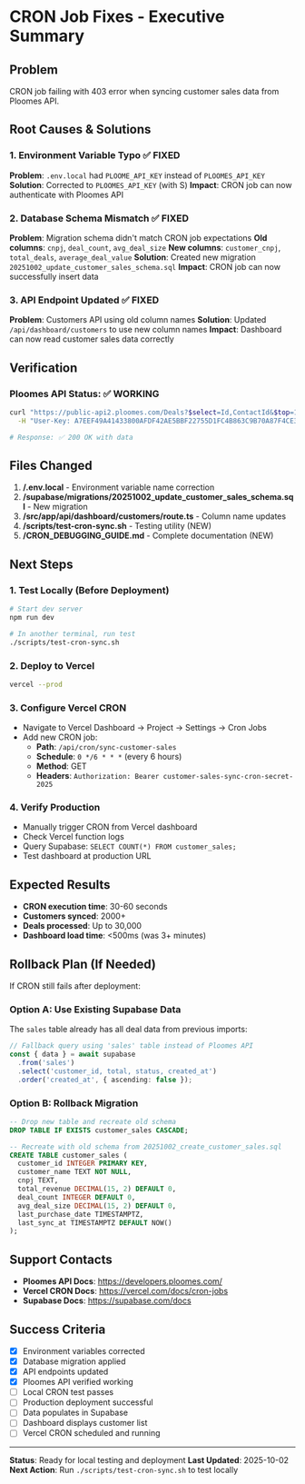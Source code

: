 # CRON Job Fixes - Executive Summary

## Problem
CRON job failing with 403 error when syncing customer sales data from Ploomes API.

## Root Causes & Solutions

### 1. Environment Variable Typo ✅ FIXED
**Problem**: `.env.local` had `PLOOME_API_KEY` instead of `PLOOMES_API_KEY`
**Solution**: Corrected to `PLOOMES_API_KEY` (with S)
**Impact**: CRON job can now authenticate with Ploomes API

### 2. Database Schema Mismatch ✅ FIXED
**Problem**: Migration schema didn't match CRON job expectations
**Old columns**: `cnpj`, `deal_count`, `avg_deal_size`
**New columns**: `customer_cnpj`, `total_deals`, `average_deal_value`
**Solution**: Created new migration `20251002_update_customer_sales_schema.sql`
**Impact**: CRON job can now successfully insert data

### 3. API Endpoint Updated ✅ FIXED
**Problem**: Customers API using old column names
**Solution**: Updated `/api/dashboard/customers` to use new column names
**Impact**: Dashboard can now read customer sales data correctly

## Verification

### Ploomes API Status: ✅ WORKING
```bash
curl "https://public-api2.ploomes.com/Deals?$select=Id,ContactId&$top=1" \
  -H "User-Key: A7EEF49A41433800AFDF42AE5BBF22755D1FC4B863C9B70A87F4CE300F38164058CD54A3E8590E78CDBF986FC8C0F9F4E7FF32884F3D37D58178DD8749EFA1D3"

# Response: ✅ 200 OK with data
```

## Files Changed

1. **/.env.local** - Environment variable name correction
2. **/supabase/migrations/20251002_update_customer_sales_schema.sql** - New migration
3. **/src/app/api/dashboard/customers/route.ts** - Column name updates
4. **/scripts/test-cron-sync.sh** - Testing utility (NEW)
5. **/CRON_DEBUGGING_GUIDE.md** - Complete documentation (NEW)

## Next Steps

### 1. Test Locally (Before Deployment)
```bash
# Start dev server
npm run dev

# In another terminal, run test
./scripts/test-cron-sync.sh
```

### 2. Deploy to Vercel
```bash
vercel --prod
```

### 3. Configure Vercel CRON
- Navigate to Vercel Dashboard → Project → Settings → Cron Jobs
- Add new CRON job:
  - **Path**: `/api/cron/sync-customer-sales`
  - **Schedule**: `0 */6 * * *` (every 6 hours)
  - **Method**: GET
  - **Headers**: `Authorization: Bearer customer-sales-sync-cron-secret-2025`

### 4. Verify Production
- Manually trigger CRON from Vercel dashboard
- Check Vercel function logs
- Query Supabase: `SELECT COUNT(*) FROM customer_sales;`
- Test dashboard at production URL

## Expected Results

- **CRON execution time**: 30-60 seconds
- **Customers synced**: 2000+
- **Deals processed**: Up to 30,000
- **Dashboard load time**: <500ms (was 3+ minutes)

## Rollback Plan (If Needed)

If CRON still fails after deployment:

### Option A: Use Existing Supabase Data
The `sales` table already has all deal data from previous imports:
```typescript
// Fallback query using 'sales' table instead of Ploomes API
const { data } = await supabase
  .from('sales')
  .select('customer_id, total, status, created_at')
  .order('created_at', { ascending: false });
```

### Option B: Rollback Migration
```sql
-- Drop new table and recreate old schema
DROP TABLE IF EXISTS customer_sales CASCADE;

-- Recreate with old schema from 20251002_create_customer_sales.sql
CREATE TABLE customer_sales (
  customer_id INTEGER PRIMARY KEY,
  customer_name TEXT NOT NULL,
  cnpj TEXT,
  total_revenue DECIMAL(15, 2) DEFAULT 0,
  deal_count INTEGER DEFAULT 0,
  avg_deal_size DECIMAL(15, 2) DEFAULT 0,
  last_purchase_date TIMESTAMPTZ,
  last_sync_at TIMESTAMPTZ DEFAULT NOW()
);
```

## Support Contacts

- **Ploomes API Docs**: https://developers.ploomes.com/
- **Vercel CRON Docs**: https://vercel.com/docs/cron-jobs
- **Supabase Docs**: https://supabase.com/docs

## Success Criteria

- [x] Environment variables corrected
- [x] Database migration applied
- [x] API endpoints updated
- [x] Ploomes API verified working
- [ ] Local CRON test passes
- [ ] Production deployment successful
- [ ] Data populates in Supabase
- [ ] Dashboard displays customer list
- [ ] Vercel CRON scheduled and running

---

**Status**: Ready for local testing and deployment
**Last Updated**: 2025-10-02
**Next Action**: Run `./scripts/test-cron-sync.sh` to test locally
